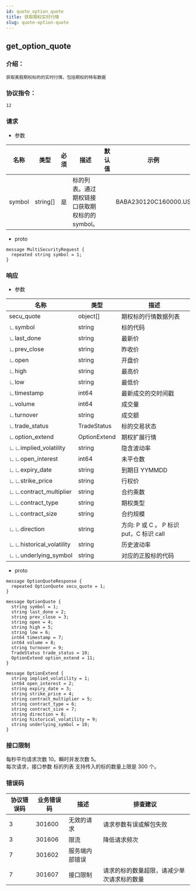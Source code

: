 ```yaml
---
id: quote_option_quote
title: 获取期权实时行情
slug: quote-option-quote
---
```


## get_option_quote

### 介绍：
    获取美股期权标的的实时行情，包括期权的特有数据
### 协议指令：
    12
### 请求
* 参数

| 名称 | 类型   | 必须  | 描述      |  默认值  |  示例   |
|-------|-------|-----|---------|-----|----|
| symbol | string[]   | 是  | 标的列表。通过期权链接口获取期权标的的 symbol。  | | BABA230120C160000.US|

* proto
```
message MultiSecurityRequest {
  repeated string symbol = 1;
}
```
### 响应
* 参数

| 名称 | 类型   | 描述  | 
|-------|-------|-----|
|secu_quote|object[]| 期权标的行情数据列表 |
|∟symbol|string| 标的代码 |
|∟last_done|string| 最新价 |
|∟prev_close|string| 昨收价 |
|∟open|string| 开盘价 |
|∟high|string| 最高价 |
|∟low|string| 最低价 |
|∟timestamp|int64| 最新成交的交时间戳 |
|∟volume|int64| 成交量 |
|∟turnover|string| 成交额 |
|∟trade_status|TradeStatus| 标的交易状态 |
|∟option_extend|OptionExtend| 期权扩展行情 |
|∟∟implied_volatility|string| 隐含波动率 |
|∟∟open_interest|int64| 未平仓数 |
|∟∟expiry_date|string| 到期日 YYMMDD|
|∟∟strike_price|string| 行权价 |
|∟∟contract_multiplier|string| 合约乘数 |
|∟∟contract_type|string| 期权类型 |
|∟∟contract_size|string| 合约规模 |
|∟∟direction|string| 方向: P 或 C 。 P 标识 put，C 标识 call|
|∟∟historical_volatility|string| 历史波动率 |
|∟∟underlying_symbol|string| 对应的正股标的代码 |

* proto
```
message OptionQuoteResponse {
  repeated OptionQuote secu_quote = 1;
}

message OptionQuote {
  string symbol = 1;
  string last_done = 2;
  string prev_close = 3;
  string open = 4;
  string high = 5;
  string low = 6;
  int64 timestamp = 7;
  int64 volume = 8;
  string turnover = 9;
  TradeStatus trade_status = 10;
  OptionExtend option_extend = 11;
}

message OptionExtend {
  string implied_volatility = 1;
  int64 open_interest = 2;
  string expiry_date = 3;
  string strike_price = 4;
  string contract_multiplier = 5;
  string contract_type = 6;
  string contract_size = 7;
  string direction = 8;
  string historical_volatility = 9;
  string underlying_symbol = 10;
}
```
### 接口限制
每秒平均请求次数 10。瞬时并发次数 5。    
每次请求，接口参数 标的列表 支持传入的标的数量上限是 300 个。    

### 错误码

| 协议错误码 | 业务错误码   | 描述  | 排查建议 |
|-------|-------|-----|----|
|3 | 301600| 无效的请求 | 请求参数有误或解包失败 |
|3 | 301606| 限流 | 降低请求频次 |
|7 | 301602| 服务端内部错误 ||
|7 | 301607| 接口限制 | 请求的标的数量超限，请减少单次请求标的数量 |
